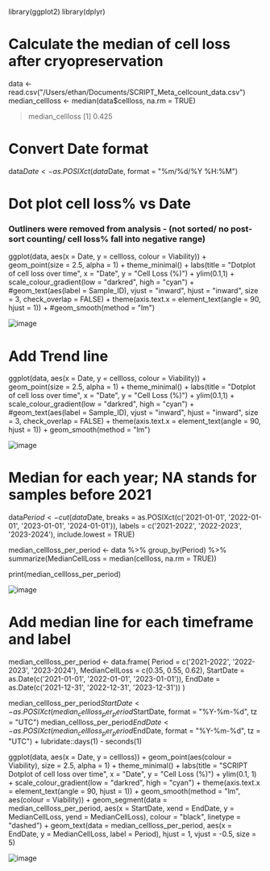 library(ggplot2)
library(dplyr)



# Calculate the median of cell loss after cryopreservation
data <- read.csv("/Users/ethan/Documents/SCRIPT_Meta_cellcount_data.csv")
median_cellloss <- median(data$cellloss, na.rm = TRUE)

> median_cellloss
[1] 0.425

# Convert Date format
data$Date <- as.POSIXct(data$Date, format = "%m/%d/%Y %H:%M")


# Dot plot cell loss% vs Date
### Outliners were removed from analysis - (not sorted/ no post-sort counting/ cell loss% fall into negative range)
ggplot(data, aes(x = Date, y = cellloss, colour = Viability)) +
  geom_point(size = 2.5, alpha = 1) +
  theme_minimal() +
  labs(title = "Dotplot of cell loss over time",
       x = "Date", y = "Cell Loss (%)") + 
  ylim(0.1,1) + 
  scale_colour_gradient(low = "darkred", high = "cyan") + 
  #geom_text(aes(label = Sample_ID), vjust = "inward", hjust = "inward", size = 3, check_overlap = FALSE) +
  theme(axis.text.x = element_text(angle = 90, hjust = 1)) +
  #geom_smooth(method = "lm")

![image](https://github.com/zhany283/Imagenplots/assets/130387837/57952c75-48f6-4ca7-b796-0fe6fc225c35)



# Add Trend line
ggplot(data, aes(x = Date, y = cellloss, colour = Viability)) +
  geom_point(size = 2.5, alpha = 1) +
  theme_minimal() +
  labs(title = "Dotplot of cell loss over time",
       x = "Date", y = "Cell Loss (%)") + 
  ylim(0.1,1) + 
  scale_colour_gradient(low = "darkred", high = "cyan") + 
  #geom_text(aes(label = Sample_ID), vjust = "inward", hjust = "inward", size = 3, check_overlap = FALSE) +
  theme(axis.text.x = element_text(angle = 90, hjust = 1)) +
  geom_smooth(method = "lm")

![image](https://github.com/zhany283/Imagenplots/assets/130387837/eb9b50cd-2250-4aa3-9f6a-912ed9170c4a)




# Median for each year; NA stands for samples before 2021
data$Period <- cut(data$Date,
                   breaks = as.POSIXct(c('2021-01-01', '2022-01-01', '2023-01-01', '2024-01-01')),
                   labels = c('2021-2022', '2022-2023', '2023-2024'),
                   include.lowest = TRUE)

median_cellloss_per_period <- data %>%
  group_by(Period) %>%
  summarize(MedianCellLoss = median(cellloss, na.rm = TRUE))

print(median_cellloss_per_period)

![image](https://github.com/zhany283/Imagenplots/assets/130387837/3ba076a8-b425-46b1-a355-cf14ce68bf9b)







# Add median line for each timeframe and label
 median_cellloss_per_period <- data.frame(
   Period = c('2021-2022', '2022-2023', '2023-2024'),
   MedianCellLoss = c(0.35, 0.55, 0.62), 
   StartDate = as.Date(c('2021-01-01', '2022-01-01', '2023-01-01')),
   EndDate = as.Date(c('2021-12-31', '2022-12-31', '2023-12-31'))
 )

 median_cellloss_per_period$StartDate <- as.POSIXct(median_cellloss_per_period$StartDate, format = "%Y-%m-%d", tz = "UTC")
 median_cellloss_per_period$EndDate <- as.POSIXct(median_cellloss_per_period$EndDate, format = "%Y-%m-%d", tz = "UTC") + lubridate::days(1) - seconds(1) 

ggplot(data, aes(x = Date, y = cellloss)) +
  geom_point(aes(colour = Viability), size = 2.5, alpha = 1) + 
  theme_minimal() +
  labs(title = "SCRIPT Dotplot of cell loss over time", x = "Date", y = "Cell Loss (%)") +
  ylim(0.1, 1) +
  scale_colour_gradient(low = "darkred", high = "cyan") +
  theme(axis.text.x = element_text(angle = 90, hjust = 1)) +
  geom_smooth(method = "lm", aes(colour = Viability)) +
  geom_segment(data = median_cellloss_per_period, aes(x = StartDate, xend = EndDate, y = MedianCellLoss, yend = MedianCellLoss), colour = "black", linetype = "dashed") +
  geom_text(data = median_cellloss_per_period, aes(x = EndDate, y = MedianCellLoss, label = Period), hjust = 1, vjust = -0.5, size = 5)

![image](https://github.com/zhany283/Imagenplots/assets/130387837/6220dd82-4e78-4737-9180-c59cd6fe40c1)


